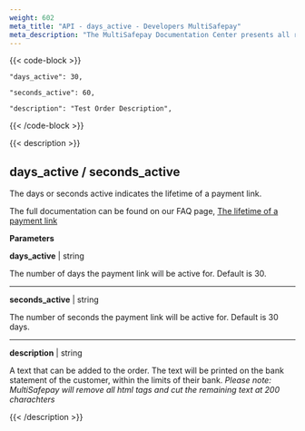 ```yaml
---
weight: 602
meta_title: "API - days_active - Developers MultiSafepay"
meta_description: "The MultiSafepay Documentation Center presents all relevant information about our Plugins and API. You can also find support pages for Payment Methods, Tools and General Questions as well as the contact details of our Support and Integration Teams."
---
```

{{< code-block >}}

```shell 
"days_active": 30,
 ```

```shell 
"seconds_active": 60,
```

```shell 
"description": "Test Order Description",
```
{{< /code-block >}}

{{< description >}}
## days_active / seconds_active

The days or seconds active indicates the lifetime of a payment link.

The full documentation can be found on our FAQ page, [The lifetime of a payment link](/faq/api/lifetime-of-a-payment-link)

**Parameters**

__days_active__ | string

The number of days the payment link will be active for. Default is 30.

----------------
__seconds_active__ | string

The number of seconds the payment link will be active for. Default is 30 days.

----------------

__description__ | string

A text that can be added to the order. The text will be printed on the bank statement of the customer, within the limits of their bank. _Please note: MultiSafepay will remove all html tags and cut the remaining text at 200 charachters_

{{< /description >}}
